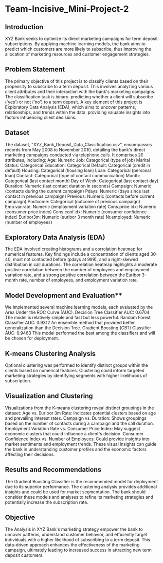 # Team-Incisive_Mini-Project-2

## Introduction
XYZ Bank seeks to optimize its direct marketing campaigns for term deposit subscriptions. By applying machine learning models, the bank aims to predict which customers are more likely to subscribe, thus improving the allocation of marketing resources and customer engagement strategies.

## Problem Statement
The primary objective of this project is to classify clients based on their propensity to subscribe to a term deposit. This involves analyzing various client attributes and their interaction with the bank's marketing campaigns. The classification task is binary: predicting whether a client will subscribe ('yes') or not ('no') to a term deposit. A key element of this project is Exploratory Data Analysis (EDA), which aims to uncover patterns, relationships, and trends within the data, providing valuable insights into factors influencing client decisions.

## Dataset
The dataset, "XYZ_Bank_Deposit_Data_Classification.csv", encompasses records from May 2008 to November 2010, detailing the bank's direct marketing campaigns conducted via telephone calls. It comprises 20 attributes, including:
Age: Numeric
Job: Categorical (type of job)
Marital Status: Categorical
Education: Categorical
Default: Categorical (credit in default)
Housing: Categorical (housing loan)
Loan: Categorical (personal loan)
Contact: Categorical (type of contact communication)
Month: Categorical (last contact month)
Day of Week: Categorical (last contact day)
Duration: Numeric (last contact duration in seconds)
Campaign: Numeric (contacts during the current campaign)
Pdays: Numeric (days since last contact in previous campaign)
Previous: Numeric (contacts before current campaign)
Poutcome: Categorical (outcome of previous campaign)
Emp.var.rate: Numeric (employment variation rate)
Cons.price.idx: Numeric (consumer price index)
Cons.conf.idx: Numeric (consumer confidence index)
Euribor3m: Numeric (euribor 3 month rate)
Nr.employed: Numeric (number of employees)

## Exploratory Data Analysis (EDA)
The EDA involved creating histograms and a correlation heatmap for numerical features. Key findings include a concentration of clients aged 30-40, most not contacted before (pdays at 999), and a right-skewed distribution in call durations. The correlation heatmap highlights a moderate positive correlation between the number of employees and employment variation rate, and a strong positive correlation between the Euribor 3-month rate, number of employees, and employment variation rate.

## Model Development and Evaluation**
We implemented several machine learning models, each evaluated by the Area Under the ROC Curve (AUC).
Decision Tree Classifier
AUC: 0.6704
The model is relatively simple and fast but less powerful.
Random Forest Classifier
AUC: 0.9312
An ensemble method that provided better generalization than the Decision Tree.
Gradient Boosting (GBT) Classifier
AUC: 0.9463
This model performed the best among the classifiers and will be chosen for deployment.


## K-means Clustering Analysis
Optional clustering was performed to identify distinct groups within the clients based on numerical features.
Clustering could inform targeted marketing strategies by identifying segments with higher likelihoods of subscription.

## Visualization and Clustering
Visualizations from the K-means clustering reveal distinct groupings in the dataset:
Age vs. Euribor 3m Rate: Indicates potential clusters based on age and prevailing interest rates.
Campaign vs. Duration: Shows groupings based on the number of contacts during a campaign and the call duration.
Employment Variation Rate vs. Consumer Price Index: May suggest economic clusters that could influence a client's decision.
Consumer Confidence Index vs. Number of Employees: Could provide insights into market sentiments and employment trends.
These visual insights can guide the bank in understanding customer profiles and the economic factors affecting their decisions.


## Results and Recommendations
The Gradient Boosting Classifier is the recommended model for deployment due to its superior performance. The clustering analysis provides additional insights and could be used for market segmentation. The bank should consider these models and analyses to refine its marketing strategies and potentially increase the subscription rate.


 ## Objective
The Analysis in XYZ Bank's marketing strategy empower the bank to uncover patterns, understand customer behavior, and efficiently target individuals with a higher likelihood of subscribing to a term deposit. This data-driven approach enhances the effectiveness of the marketing campaign, ultimately leading to increased success in attracting new term deposit customers.


